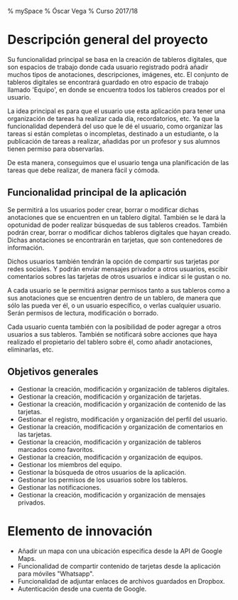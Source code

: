 % mySpace
% Óscar Vega
% Curso 2017/18

# Descripción general del proyecto

Su funcionalidad principal se basa en la creación de tableros digitales,
que son espacios de trabajo donde cada usuario registrado podrá añadir
muchos tipos de anotaciones, descripciones, imágenes, etc. El conjunto
de tableros digitales se encontrará guardado en otro espacio de trabajo
llamado 'Equipo', en donde se encuentra todos los tableros creados por el
usuario.

La idea principal es para que el usuario use esta aplicación para tener
una organización de tareas ha realizar cada día, recordatorios, etc.
Ya que la funcionalidad dependerá del uso que le dé el usuario, como
organizar las tareas si están completas o incompletas, destinado a un
estudiante, o la publicación de tareas a realizar, añadidas por un profesor
y sus alumnos tienen permiso para observarlas.

De esta manera, conseguimos que el usuario tenga una planificación de las tareas
que debe realizar, de manera fácil y cómoda.

## Funcionalidad principal de la aplicación

Se permitirá a los usuarios poder crear, borrar o modificar dichas
anotaciones que se encuentren en un tablero digital. También se le dará
la opotunidad de poder realizar búsquedas de sus tableros creados.
También podrán crear, borrar o modificar dichos tableros digitales que hayan creado. 
Dichas anotaciones se encontrarán en tarjetas, que son contenedores de información.

Dichos usuarios también tendrán la opción de compartir sus tarjetas
por redes sociales. Y podrán envíar mensajes privador a otros usuarios,
escibir comentarios sobres las tarjetas de otros usuarios e indicar 
si le gustan o no.

A cada usuario se le permitirá asignar permisos tanto a sus tableros como
a sus anotaciones que se encuentren dentro de un tablero, de manera
que sólo las pueda ver él, o un usuario específico, o verlas cualquier
usuario. Serán permisos de lectura, modificación o borrado.

Cada usuario cuenta también con la posibilidad de poder agregar a otros usuarios a sus
tableros. También se notificará sobre acciones que haya realizado el propietario del tablero 
sobre él, como añadir anotaciones, eliminarlas, etc.

## Objetivos generales

* Gestionar la creación, modificación y organización de tableros digitales.
* Gestionar la creación, modificación y organización de tarjetas.
* Gestionar la creación, modificación y organización de contenido de las tarjetas.
* Gestionar el registro, modificación y organización del perfil del usuario.
* Gestionar la creación, modificación y organización de comentarios en las tarjetas.
* Gestionar la creación, modificación y organización de tableros marcados como favoritos.
* Gestionar la creación, modificación y organización de equipos.
* Gestionar los miembros del equipo.
* Gestionar la búsqueda de otros usuarios de la aplicación.
* Gestionar los permisos de los usuarios sobre los tableros.
* Gestionar las notificaciones.
* Gestionar la creación, modificación y organización de mensajes privados.


# Elemento de innovación

* Añadir un mapa con una ubicación especifica desde la API de Google Maps.
* Funcionalidad de compartir contenido de tarjetas desde la aplicación para móviles
"Whatsapp".
* Funcionalidad de adjuntar enlaces de archivos guardados en Dropbox.
* Autenticación desde una cuenta de Google.
